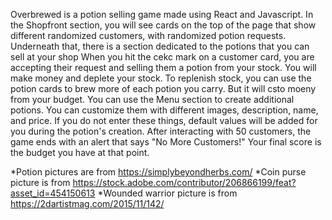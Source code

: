 Overbrewed is a potion selling game made using React and Javascript. In the Shopfront section, you will see cards on the top of the page that
show different randomized customers, with randomized potion requests. Underneath that, there is a section dedicated to the potions that you can sell at your shop
When you hit the cekc mark on a customer card, you are accepting their request and selling them a potion from your stock. You will make money and deplete your stock. 
To replenish stock, you can use the potion cards to brew more of each potion you carry. But it will csto moeny from your budget. 
You can use the Menu section to create additional potions. You can customize them with different images, description, name, and price. If you do not enter these things, 
default values will be added for you during the potion's creation. After interacting with 50 customers, the game ends with an alert that says "No More Customers!"
Your final score is the budget you have at that point. 


*Potion pictures are from https://simplybeyondherbs.com/
*Coin purse picture is from https://stock.adobe.com/contributor/206866199/feat?asset_id=454150613
*Wounded warrior picture is from https://2dartistmag.com/2015/11/142/
